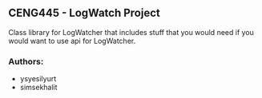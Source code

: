 ## CENG445 - LogWatch Project

Class library for LogWatcher that includes stuff that you would need if you would want to use api for LogWatcher.

### Authors:
* ysyesilyurt
* simsekhalit
